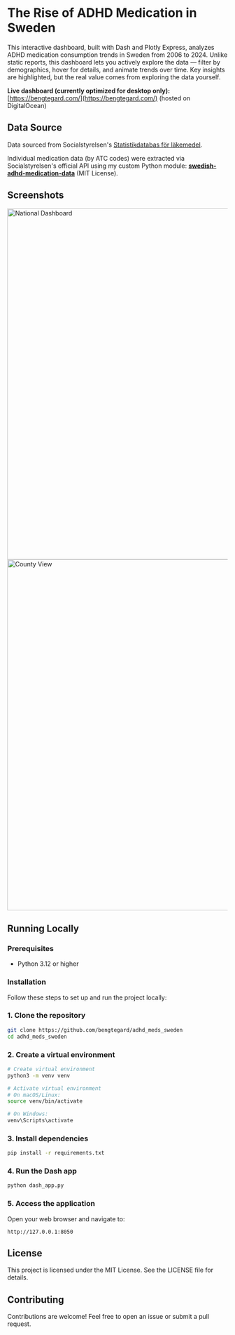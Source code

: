 # The Rise of ADHD Medication in Sweden

This interactive dashboard, built with Dash and Plotly Express, analyzes ADHD medication consumption trends in Sweden from 2006 to 2024. Unlike static reports, this dashboard lets you actively explore the data — filter by demographics, hover for details, and animate trends over time. Key insights are highlighted, but the real value comes from exploring the data yourself.

**Live dashboard (currently optimized for desktop only):** [https://bengtegard.com/](https://bengtegard.com/) (hosted on DigitalOcean)

## Data Source

Data sourced from Socialstyrelsen's [Statistikdatabas för läkemedel](https://sdb.socialstyrelsen.se/if_lak/val.aspx).

Individual medication data (by ATC codes) were extracted via Socialstyrelsen's official API using my custom Python module: [**swedish-adhd-medication-data**](https://github.com/bengtegard/swedish-adhd-medication-data) (MIT License).

## Screenshots

<img src="https://github.com/user-attachments/assets/6474f625-b7cf-4258-a4f5-fdf18af3f3bb" width="800" alt="National Dashboard" />
<img src="https://github.com/user-attachments/assets/e8cd05d5-fa06-4b58-9680-2a8abbd4d76b" width="800" alt="County View" />

## Running Locally

### Prerequisites

- Python 3.12 or higher

### Installation

Follow these steps to set up and run the project locally:

### 1. Clone the repository
```bash
git clone https://github.com/bengtegard/adhd_meds_sweden
cd adhd_meds_sweden
```

### 2. Create a virtual environment
```bash
# Create virtual environment
python3 -m venv venv

# Activate virtual environment
# On macOS/Linux:
source venv/bin/activate

# On Windows:
venv\Scripts\activate
```

### 3. Install dependencies
```bash
pip install -r requirements.txt
```

### 4. Run the Dash app
```bash
python dash_app.py
```

### 5. Access the application
Open your web browser and navigate to:
```
http://127.0.0.1:8050
```
## License

This project is licensed under the MIT License. See the LICENSE file for details.

## Contributing

Contributions are welcome! Feel free to open an issue or submit a pull request.
